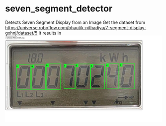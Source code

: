 # seven_segment_detector
Detects Seven Segment Display from an Image
Get the dataset from https://universe.roboflow.com/bhautik-pithadiya/7-segment-display-gxhnj/dataset/5
It results in
![alt text](https://github.com/anihitk07/seven_segment_detector/blob/main/docs/result.png)
